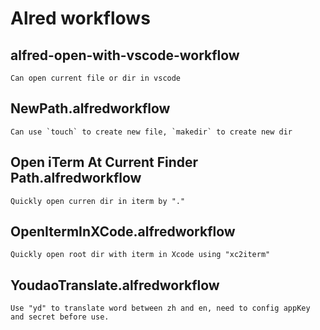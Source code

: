 # Alred workflows

## alfred-open-with-vscode-workflow
    Can open current file or dir in vscode
## NewPath.alfredworkflow
    Can use `touch` to create new file, `makedir` to create new dir
## Open iTerm At Current Finder Path.alfredworkflow
    Quickly open curren dir in iterm by "."
## OpenItermInXCode.alfredworkflow
    Quickly open root dir with iterm in Xcode using "xc2iterm"
## YoudaoTranslate.alfredworkflow
    Use "yd" to translate word between zh and en, need to config appKey and secret before use.
